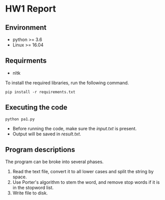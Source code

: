 # HW1 Report
## Environment
* python >= 3.6
* Linux >= 16.04

## Requirments
* nltk

To install the required libraries, run the following command.
```shell
pip install -r requirements.txt
```

## Executing the code
```
python pa1.py
```
* Before running the code, make sure the *input.txt* is present.
* Output will be saved in *result.txt*.

## Program descriptions
The program can be broke into several phases.

1. Read the text file, convert it to all lower cases and split the string by space.
2. Use Porter's algorithm to stem the word, and remove stop words if it is in the stopword list.
3. Write file to disk.